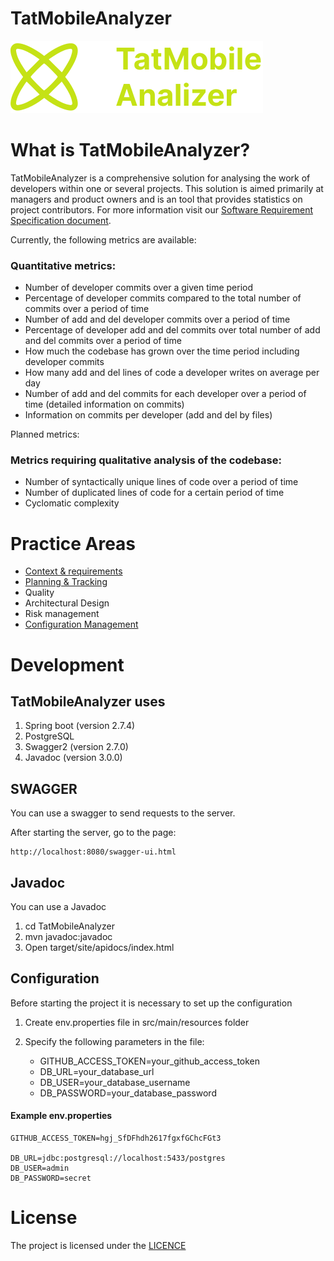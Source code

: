 # TatMobileAnalyzer

![Logo](https://github.com/NikRam822/TatMobileAnalyzer/blob/master/documents/media/Logo.svg) 

# What is TatMobileAnalyzer?
TatMobileAnalyzer is a comprehensive solution for analysing the work of developers within one or several projects. This solution is aimed primarily at managers and product owners and is an tool that provides statistics on project contributors. 
For more information visit our [Software Requirement Specification document](./documents/README.md). 

Currently, the following metrics are available:
### Quantitative metrics:
 - Number of developer commits over a given time period
 - Percentage of developer commits compared to the total number of commits over a period of time
 - Number of add and del developer commits over a period of time
 - Percentage of developer add and del commits over total number of add and del commits over a period of time
 - How much the codebase has grown over the time period including developer commits
 - How many add and del lines of code a developer writes on average per day
 - Number of add and del commits for each developer over a period of time (detailed information on commits)
 - Information on commits per developer (add and del by files)

Planned metrics:
### Metrics requiring qualitative analysis of the codebase:
 - Number of syntactically unique lines of code over a period of time
 - Number of duplicated lines of code for a certain period of time 
 - Cyclomatic complexity
# Practice Areas
- [Context & requirements](https://docs.google.com/presentation/d/1FC4H93kaKhvJftJA3swXIBELiwyPy0hwgioDYYgdEBg/edit#slide=id.g2bf4626b8f0_2_54)
- [Planning & Tracking](https://docs.google.com/presentation/d/1p4QMpHhTr4u8h0By7N6_j5zaN4A9W5axFmwGpzpU-yo/edit#slide=id.g2ba85e3c481_0_18)
- Quality
- Architectural Design
- Risk management
- [Configuration Management](https://docs.google.com/presentation/d/1Wk-InlpgL0icAYJueJ1qFql3nSrkVW1gjorKV-aPb8s/edit#slide=id.g2bf447eed3b_3_45)
# Development

## TatMobileAnalyzer uses
1) Spring boot (version 2.7.4)
2) PostgreSQL
3) Swagger2 (version 2.7.0)
4) Javadoc (version 3.0.0)

## SWAGGER
You can use a swagger to send requests to the server.

After starting the server, go to the page:
```
http://localhost:8080/swagger-ui.html
````

## Javadoc

You can use a Javadoc

1) cd TatMobileAnalyzer
2) mvn javadoc:javadoc
3) Open target/site/apidocs/index.html

## Configuration

Before starting the project it is necessary to set up the configuration

1) Create env.properties file in src/main/resources folder
2) Specify the following parameters in the file:

   - GITHUB_ACCESS_TOKEN=your_github_access_token
   - DB_URL=your_database_url
   - DB_USER=your_database_username
   - DB_PASSWORD=your_database_password

#### Example env.properties
```
GITHUB_ACCESS_TOKEN=hgj_SfDFhdh2617fgxfGChcFGt3

DB_URL=jdbc:postgresql://localhost:5433/postgres
DB_USER=admin
DB_PASSWORD=secret
````
# License
The project is licensed under the [LICENCE](https://github.com/NikRam822/TatMobileAnalyzer/blob/master/LICENCE)

